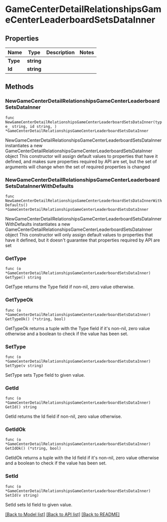 # GameCenterDetailRelationshipsGameCenterLeaderboardSetsDataInner

## Properties

Name | Type | Description | Notes
------------ | ------------- | ------------- | -------------
**Type** | **string** |  | 
**Id** | **string** |  | 

## Methods

### NewGameCenterDetailRelationshipsGameCenterLeaderboardSetsDataInner

`func NewGameCenterDetailRelationshipsGameCenterLeaderboardSetsDataInner(type_ string, id string, ) *GameCenterDetailRelationshipsGameCenterLeaderboardSetsDataInner`

NewGameCenterDetailRelationshipsGameCenterLeaderboardSetsDataInner instantiates a new GameCenterDetailRelationshipsGameCenterLeaderboardSetsDataInner object
This constructor will assign default values to properties that have it defined,
and makes sure properties required by API are set, but the set of arguments
will change when the set of required properties is changed

### NewGameCenterDetailRelationshipsGameCenterLeaderboardSetsDataInnerWithDefaults

`func NewGameCenterDetailRelationshipsGameCenterLeaderboardSetsDataInnerWithDefaults() *GameCenterDetailRelationshipsGameCenterLeaderboardSetsDataInner`

NewGameCenterDetailRelationshipsGameCenterLeaderboardSetsDataInnerWithDefaults instantiates a new GameCenterDetailRelationshipsGameCenterLeaderboardSetsDataInner object
This constructor will only assign default values to properties that have it defined,
but it doesn't guarantee that properties required by API are set

### GetType

`func (o *GameCenterDetailRelationshipsGameCenterLeaderboardSetsDataInner) GetType() string`

GetType returns the Type field if non-nil, zero value otherwise.

### GetTypeOk

`func (o *GameCenterDetailRelationshipsGameCenterLeaderboardSetsDataInner) GetTypeOk() (*string, bool)`

GetTypeOk returns a tuple with the Type field if it's non-nil, zero value otherwise
and a boolean to check if the value has been set.

### SetType

`func (o *GameCenterDetailRelationshipsGameCenterLeaderboardSetsDataInner) SetType(v string)`

SetType sets Type field to given value.


### GetId

`func (o *GameCenterDetailRelationshipsGameCenterLeaderboardSetsDataInner) GetId() string`

GetId returns the Id field if non-nil, zero value otherwise.

### GetIdOk

`func (o *GameCenterDetailRelationshipsGameCenterLeaderboardSetsDataInner) GetIdOk() (*string, bool)`

GetIdOk returns a tuple with the Id field if it's non-nil, zero value otherwise
and a boolean to check if the value has been set.

### SetId

`func (o *GameCenterDetailRelationshipsGameCenterLeaderboardSetsDataInner) SetId(v string)`

SetId sets Id field to given value.



[[Back to Model list]](../README.md#documentation-for-models) [[Back to API list]](../README.md#documentation-for-api-endpoints) [[Back to README]](../README.md)


